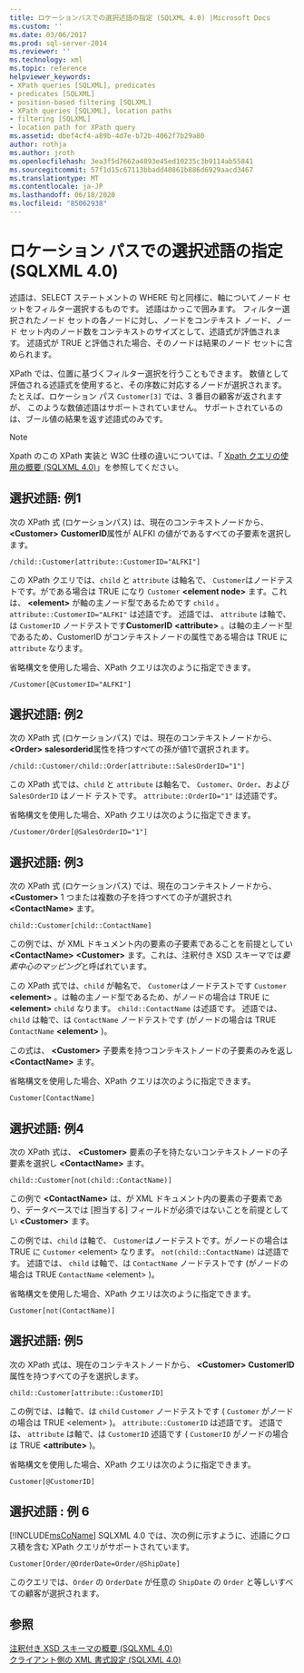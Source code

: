 ```yaml
---
title: ロケーションパスでの選択述語の指定 (SQLXML 4.0) |Microsoft Docs
ms.custom: ''
ms.date: 03/06/2017
ms.prod: sql-server-2014
ms.reviewer: ''
ms.technology: xml
ms.topic: reference
helpviewer_keywords:
- XPath queries [SQLXML], predicates
- predicates [SQLXML]
- position-based filtering [SQLXML]
- XPath queries [SQLXML], location paths
- filtering [SQLXML]
- location path for XPath query
ms.assetid: dbef4cf4-a89b-4d7e-b72b-4062f7b29a80
author: rothja
ms.author: jroth
ms.openlocfilehash: 3ea3f5d7662a4893e45ed10235c3b9114ab55841
ms.sourcegitcommit: 57f1d15c67113bbadd40861b886d6929aacd3467
ms.translationtype: MT
ms.contentlocale: ja-JP
ms.lasthandoff: 06/18/2020
ms.locfileid: "85062938"
---
```

# <a name="specifying-selection-predicates-in-the-location-path-sqlxml-40"></a>ロケーション パスでの選択述語の指定 (SQLXML 4.0)
  述語は、SELECT ステートメントの WHERE 句と同様に、軸についてノード セットをフィルター選択するものです。 述語はかっこで囲みます。 フィルター選択されたノード セットの各ノードに対し、ノードをコンテキスト ノード、ノード セット内のノード数をコンテキストのサイズとして、述語式が評価されます。 述語式が TRUE と評価された場合、そのノードは結果のノード セットに含められます。  
  
 XPath では、位置に基づくフィルター選択を行うこともできます。 数値として評価される述語式を使用すると、その序数に対応するノードが選択されます。 たとえば、ロケーション パス `Customer[3]` では、3 番目の顧客が返されますが、 このような数値述語はサポートされていません。 サポートされているのは、ブール値の結果を返す述語式のみです。  
  
> [!NOTE]  
>  Xpath のこの XPath 実装と W3C 仕様の違いについては、「 [Xpath クエリの使用の概要 &#40;SQLXML 4.0&#41;](../introduction-to-using-xpath-queries-sqlxml-4-0.md)」を参照してください。  
  
## <a name="selection-predicate-example-1"></a>選択述語: 例1  
 次の XPath 式 (ロケーションパス) は、現在のコンテキストノードから、 **\<Customer>** **CustomerID**属性が ALFKI の値がであるすべての子要素を選択します。  
  
```  
/child::Customer[attribute::CustomerID="ALFKI"]  
```  
  
 この XPath クエリでは、`child` と `attribute` は軸名で、 `Customer`はノードテストです。がである場合は TRUE になり `Customer` **\<element node>** ます。これは、 **\<element>** が軸の主ノード型であるためです `child` 。 `attribute::CustomerID="ALFKI"` は述語です。 述語では、 `attribute` は軸で、は `CustomerID` ノードテストです**CustomerID** **\<attribute>** 。は軸の主ノード型であるため、CustomerID がコンテキストノードの属性である場合は TRUE に `attribute` なります。  
  
 省略構文を使用した場合、XPath クエリは次のように指定できます。  
  
```  
/Customer[@CustomerID="ALFKI"]  
```  
  
## <a name="selection-predicate-example-2"></a>選択述語: 例2  
 次の XPath 式 (ロケーションパス) では、現在のコンテキストノードから、 **\<Order>** **salesorderid**属性を持つすべての孫が値1で選択されます。  
  
```  
/child::Customer/child::Order[attribute::SalesOrderID="1"]  
```  
  
 この XPath 式では、`child` と `attribute` は軸名で、 `Customer`、`Order`、および `SalesOrderID` はノード テストです。 `attribute::OrderID="1"` は述語です。  
  
 省略構文を使用した場合、XPath クエリは次のように指定できます。  
  
```  
/Customer/Order[@SalesOrderID="1"]  
```  
  
## <a name="selection-predicate-example-3"></a>選択述語: 例3  
 次の XPath 式 (ロケーションパス) では、現在のコンテキストノードから、 **\<Customer>** 1 つまたは複数の子を持つすべての子が選択され **\<ContactName>** ます。  
  
```  
child::Customer[child::ContactName]  
```  
  
 この例では、が XML ドキュメント内の要素の子要素であることを前提としてい **\<ContactName>** **\<Customer>** ます。これは、注釈付き XSD スキーマでは*要素中心のマッピング*と呼ばれています。  
  
 この XPath 式では、`child` が軸名で、 `Customer`はノードテストです `Customer` **\<element>** 。は軸の主ノード型であるため、がノードの場合は TRUE に **\<element>** `child` なります。 `child::ContactName` は述語です。 述語では、 `child` は軸で、は `ContactName` ノードテストです (がノードの場合は TRUE `ContactName` **\<element>** )。  
  
 この式は、 **\<Customer>** 子要素を持つコンテキストノードの子要素のみを返し **\<ContactName>** ます。  
  
 省略構文を使用した場合、XPath クエリは次のように指定できます。  
  
```  
Customer[ContactName]  
```  
  
## <a name="selection-predicate-example-4"></a>選択述語: 例4  
 次の XPath 式は、 **\<Customer>** 要素の子を持たないコンテキストノードの子要素を選択し **\<ContactName>** ます。  
  
```  
child::Customer[not(child::ContactName)]  
```  
  
 この例で **\<ContactName>** は、が XML ドキュメント内の要素の子要素であり、データベースでは [担当する] フィールドが必須ではないことを前提としてい **\<Customer>** ます。  
  
 この例では、`child` は軸で、 `Customer`はノードテストです。がノードの場合は TRUE に `Customer` \<element> なります。 `not(child::ContactName)` は述語です。 述語では、 `child` は軸で、は `ContactName` ノードテストです (がノードの場合は TRUE `ContactName` \<element> )。  
  
 省略構文を使用した場合、XPath クエリは次のように指定できます。  
  
```  
Customer[not(ContactName)]  
```  
  
## <a name="selection-predicate-example-5"></a>選択述語: 例5  
 次の XPath 式は、現在のコンテキストノードから、 **\<Customer>** **CustomerID**属性を持つすべての子を選択します。  
  
```  
child::Customer[attribute::CustomerID]  
```  
  
 この例では、は軸で、は `child` `Customer` ノードテストです ( `Customer` がノードの場合は TRUE \<element> )。 `attribute::CustomerID` は述語です。 述語では、 `attribute` は軸で、は `CustomerID` 述語です ( `CustomerID` がノードの場合は TRUE **\<attribute>** )。  
  
 省略構文を使用した場合、XPath クエリは次のように指定できます。  
  
```  
Customer[@CustomerID]  
```  
  
## <a name="selection-predicate-example-6"></a>選択述語 : 例 6  
 [!INCLUDE[msCoName](../../../includes/msconame-md.md)] SQLXML 4.0 では、次の例に示すように、述語にクロス積を含む XPath クエリがサポートされています。  
  
```  
Customer[Order/@OrderDate=Order/@ShipDate]  
```  
  
 このクエリでは、`Order` の `OrderDate` が任意の `ShipDate` の `Order` と等しいすべての顧客が選択されます。  
  
## <a name="see-also"></a>参照  
 [注釈付き XSD スキーマの概要 &#40;SQLXML 4.0&#41;](../../sqlxml/annotated-xsd-schemas/introduction-to-annotated-xsd-schemas-sqlxml-4-0.md)   
 [クライアント側の XML 書式設定 &#40;SQLXML 4.0&#41;](../../sqlxml/formatting/client-side-xml-formatting-sqlxml-4-0.md)  
  
  

